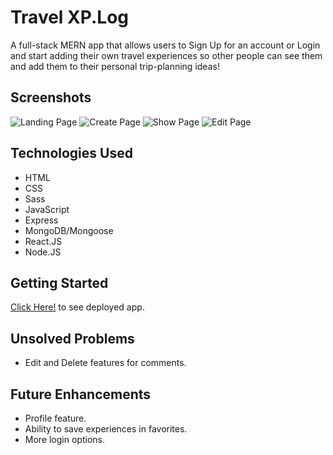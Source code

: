# Travel XP.Log

A full-stack MERN app that allows users to Sign Up for an account or Login and start adding their own travel experiences so other people can see them and add them to their personal trip-planning ideas!

## Screenshots

![Landing Page](https://i.imgur.com/L3CRonP.png)
![Create Page](https://i.imgur.com/AKFCoqy.png)
![Show Page](https://i.imgur.com/GrniB62.png)
![Edit Page](https://i.imgur.com/pkq4t3i.png)

## Technologies Used

- HTML
- CSS
- Sass
- JavaScript
- Express
- MongoDB/Mongoose
- React.JS
- Node.JS

## Getting Started

[Click Here!](https://travel-xp-log.netlify.app/) to see deployed app.

## Unsolved Problems

- Edit and Delete features for comments.

## Future Enhancements

- Profile feature.
- Ability to save experiences in favorites.
- More login options.
